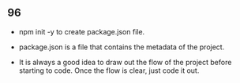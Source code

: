 ## 96

- npm init -y to create package.json file.
- package.json is a file that contains the metadata of the project.

- It is always a good idea to draw out the flow of the project before starting to code. Once the flow is clear, just code it out.
